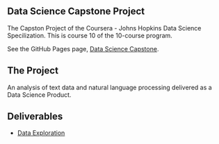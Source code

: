 ## Data Science Capstone Project

The Capston Project of the Coursera - Johns Hopkins Data Science Specilization.
This is course 10 of the 10-course program.

See the GitHub Pages page, [Data Science Capstone](https://cootem.github.io/DataScienceCapstone/).

## The Project

An analysis of text data and natural language processing delivered as a Data
Science Product.

## Deliverables

*  [Data Exploration](DSC_DataExploration.html)

